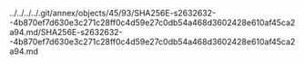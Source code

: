 ../../../../.git/annex/objects/45/93/SHA256E-s2632632--4b870ef7d630e3c271c28ff0c4d59e27c0db54a468d3602428e610af45ca2a94.md/SHA256E-s2632632--4b870ef7d630e3c271c28ff0c4d59e27c0db54a468d3602428e610af45ca2a94.md